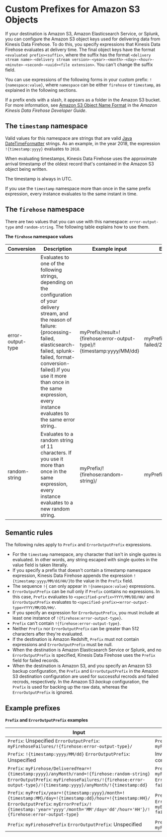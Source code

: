 # Custom Prefixes for Amazon S3 Objects<a name="s3-prefixes"></a>

If your destination is Amazon S3, Amazon Elasticsearch Service, or Splunk, you can configure the Amazon S3 object keys used for delivering data from Kinesis Data Firehose\. To do this, you specify expressions that Kinesis Data Firehose evaluates at delivery time\. The final object keys have the format `<evaluated prefix><suffix>`, where the suffix has the format `<delivery stream name>-<delivery stream version>-<year>-<month>-<day>-<hour>-<minute>-<second>-<uuid><file extension>`\. You can't change the suffix field\.

You can use expressions of the following forms in your custom prefix: `!{namespace:value}`, where `namespace` can be either `firehose` or `timestamp`, as explained in the following sections\.

If a prefix ends with a slash, it appears as a folder in the Amazon S3 bucket\. For more information, see [Amazon S3 Object Name Format](https://docs.aws.amazon.com/firehose/latest/dev/basic-deliver.html#s3-object-name) in the *Amazon Kinesis Data Firehose Developer Guide*\.

## The `timestamp` namespace<a name="timestamp-namespace"></a>

Valid values for this namespace are strings that are valid [Java DateTimeFormatter](https://docs.oracle.com/javase/8/docs/api/java/time/format/DateTimeFormatter.html) strings\. As an example, in the year 2018, the expression `!{timestamp:yyyy}` evaluates to `2018`\. 

When evaluating timestamps, Kinesis Data Firehose uses the approximate arrival timestamp of the oldest record that's contained in the Amazon S3 object being written\. 

The timestamp is always in UTC\. 

If you use the `timestamp` namespace more than once in the same prefix expression, every instance evaluates to the same instant in time\.

## The `firehose` namespace<a name="firehose-namespace"></a>

There are two values that you can use with this namespace: `error-output-type` and `random-string`\. The following table explains how to use them\.


**The `firehose` namespace values**  

| Conversion | Description | Example input | Example output | Notes | 
| --- | --- | --- | --- | --- | 
| error\-output\-type | Evaluates to one of the following strings, depending on the configuration of your delivery stream, and the reason of failure: \{processing\-failed, elasticsearch\-failed, splunk\-failed, format\-conversion\-failed\}\.If you use it more than once in the same expression, every instance evaluates to the same error string\.\. | myPrefix/result=\!\{firehose:error\-output\-type\}/\!\{timestamp:yyyy/MM/dd\} | myPrefix/result=processing\-failed/2018/08/03 | The error\-output\-type value can only be used in the ErrorOutputPrefix field\. | 
| random\-string |  Evaluates to a random string of 11 characters\. If you use it more than once in the same expression, every instance evaluates to a new random string\.  | myPrefix/\!\{firehose:random\-string\}/ | myPrefix/046b6c7f\-0b/ | You can use it with both prefix types\.You can place it at the beginning of the format string to get a randomized prefix, which is sometimes necessary for attaining extremely high throughput with Amazon S3\. | 

## Semantic rules<a name="prefix-rules"></a>

The following rules apply to `Prefix` and `ErrorOutputPrefix` expressions\.
+ For the `timestamp` namespace, any character that isn't in single quotes is evaluated\. In other words, any string escaped with single quotes in the value field is taken literally\.
+ If you specify a prefix that doesn't contain a timestamp namespace expression, Kinesis Data Firehose appends the expression `!{timestamp:yyyy/MM/dd/HH/}`to the value in the `Prefix` field\.
+ The sequence `!{` can only appear in `!{namespace:value}` expressions\.
+ `ErrorOutputPrefix` can be null only if `Prefix` contains no expressions\. In this case, `Prefix` evaluates to `<specified-prefix>YYYY/MM/DD/HH/` and `ErrorOutputPrefix` evaluates to `<specified-prefix><error-output-type>YYYY/MM/DD/HH/`\.
+ If you specify an expression for `ErrorOutputPrefix`, you must include at least one instance of `!{firehose:error-output-type}`\.
+ `Prefix` can't contain `!{firehose:error-output-type}`\.
+ Neither `Prefix` nor `ErrorOutputPrefix` can be greater than 512 characters after they're evaluated\.
+ If the destination is Amazon Redshift, `Prefix` must not contain expressions and `ErrorOutputPrefix` must be null\.
+ When the destination is Amazon Elasticsearch Service or Splunk, and no `ErrorOutputPrefix` is specified, Kinesis Data Firehose uses the `Prefix` field for failed records\. 
+ When the destination is Amazon S3, and you specify an Amazon S3 backup configuration, the `Prefix` and `ErrorOutputPrefix` in the Amazon S3 destination configuration are used for successful recrods and failed recrods, respectively\. In the Amazon S3 *backup* configuration, the `Prefix` is used for backing up the raw data, whereas the `ErrorOutputPrefix` is ignored\.

## Example prefixes<a name="s3-prefix-examples"></a>


**`Prefix` and `ErrorOutputPrefix` examples**  

| Input | Evaluated prefix \(at 10:30 AM UTC on Aug 27, 2018\) | 
| --- | --- | 
|  `Prefix`: Unspecified `ErrorOutputPrefix`: `myFirehoseFailures/!{firehose:error-output-type}/`  |  `Prefix`: `2018/08/10/` `ErrorOutputPrefix`: `myFirehoseFailures/processing-failed/`  | 
|  `Prefix`: `!{timestamp:yyyy/MM/dd}` `ErrorOutputPrefix`: Unspecified  | Invalid input: ErrorOutputPrefix can't be null when Prefix contains expressions | 
|  `Prefix`: `myFirehose/DeliveredYear=!{timestamp:yyyy}/anyMonth/rand=!{firehose:random-string}` `ErrorOutputPrefix`: `myFirehoseFailures/!{firehose:error-output-type}/!{timestamp:yyyy}/anyMonth/!{timestamp:dd}`  |  `Prefix`: `myFirehose/DeliveredYear=2018/anyMonth/rand=5abf82daaa5` `ErrorOutputPrefix`: `myFirehoseFailures/processing-failed/2018/anyMonth/10`  | 
| `Prefix`: `myPrefix/year=!{timestamp:yyyy}/month=!{timestamp:MM}/day=!{timestamp:dd}/hour=!{timestamp:HH}/` `ErrorOutputPrefix`: `myErrorPrefix/!{timestamp:'year='yyyy'/month='MM'/day='dd'/hour='HH'}/!{firehose:error-output-type}`  | `Prefix`: `myPrefix/year=2018/month=07/day=06/hour=23/` `ErrorOutputPrefix`: `myErrorPrefix/year=2018/month=07/day=06/hour=23/processing-failed` | 
|  `Prefix`: `myFirehosePrefix` `ErrorOutputPrefix`: Unspecified  |  `Prefix`: `myFirehosePrefix/2018/08/27/` `ErrorOutputPrefix`: `myFirehosePrefix/processing-failed/2018/08/27/`  | 